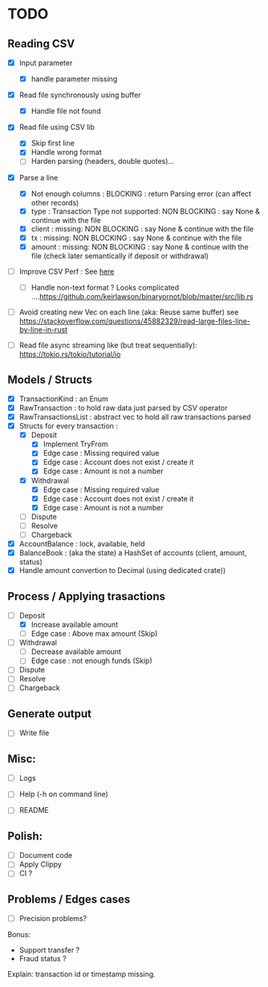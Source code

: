 # TODO

## Reading CSV
- [x] Input parameter
  - [x] handle parameter missing
- [x] Read file synchronously using buffer
  - [x] Handle file not found
- [x] Read file using CSV lib 
  - [x] Skip first line
  - [x] Handle wrong format
  - [ ] Harden parsing (headers, double quotes)... 
- [x] Parse a line
  - [x] Not enough columns : BLOCKING : return Parsing error (can affect other records)
  - [x] type : Transaction Type not supported: NON BLOCKING : say None & continue with the file
  - [x] client : missing: NON BLOCKING : say None & continue with the file
  - [x] tx : missing: NON BLOCKING : say None & continue with the file
  - [x] amount : missing: NON BLOCKING : say None & continue with the file (check later semantically if deposit or withdrawal)

- [ ] Improve CSV Perf : See [here](https://docs.rs/csv/1.1.6/csv/tutorial/index.html#amortizing-allocations)
  - [ ] Handle non-text format ? Looks complicated ....https://github.com/keirlawson/binaryornot/blob/master/src/lib.rs
- [ ] Avoid creating new Vec on each line (aka: Reuse same buffer) see https://stackoverflow.com/questions/45882329/read-large-files-line-by-line-in-rust
- [ ] Read file async streaming like (but treat sequentially): https://tokio.rs/tokio/tutorial/io


## Models / Structs
- [x] TransactionKind : an Enum
- [x] RawTransaction : to hold raw data just parsed by CSV operator
- [x] RawTransactionsList : abstract vec to hold all raw transactions parsed
- [x] Structs for every transaction :
  - [x] Deposit
    - [x] Implement TryFrom<RawTransaction>
    - [x] Edge case : Missing required value
    - [x] Edge case : Account does not exist / create it
    - [x] Edge case : Amount is not a number
  - [x] Withdrawal
    - [x] Edge case : Missing required value
    - [x] Edge case : Account does not exist / create it
    - [x] Edge case : Amount is not a number
  - [ ] Dispute
  - [ ] Resolve
  - [ ] Chargeback
- [x] AccountBalance : lock, available, held 
- [x] BalanceBook : (aka the state) a HashSet of accounts (client, amount, status)
- [x] Handle amount convertion to Decimal (using dedicated crate))

## Process / Applying trasactions
- [ ] Deposit
    - [x] Increase available amount
    - [ ] Edge case : Above max amount (Skip)
- [ ] Withdrawal
    - [ ] Decrease available amount
    - [ ] Edge case : not enough funds (Skip)
- [ ] Dispute
- [ ] Resolve
- [ ] Chargeback

## Generate output
- [ ] Write file

## Misc:
- [ ] Logs
- [ ] Help (-h on command line)
- [ ] README


## Polish:
- [ ] Document code
- [ ] Apply Clippy
- [ ] CI ?

## Problems / Edges cases
- [ ] Precision problems? 

Bonus:
- Support transfer ?
- Fraud status ?

Explain: transaction id or timestamp missing.  